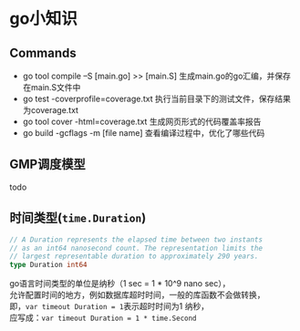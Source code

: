 # go小知识

## Commands

- go tool compile –S [main.go] >> [main.S] 生成main.go的go汇编，并保存在main.S文件中
- go test -coverprofile=coverage.txt 执行当前目录下的测试文件，保存结果为coverage.txt
- go tool cover -html=coverage.txt 生成网页形式的代码覆盖率报告
- go build -gcflags -m [file name] 查看编译过程中，优化了哪些代码

## GMP调度模型

todo

## 时间类型(```time.Duration```)

```go 
// A Duration represents the elapsed time between two instants
// as an int64 nanosecond count. The representation limits the
// largest representable duration to approximately 290 years.
type Duration int64
```

go语言时间类型的单位是纳秒（1 sec = 1 * 10^9 nano sec），  
允许配置时间的地方，例如数据库超时时间，一般的库函数不会做转换，  
即，```var timeout Duration = 1```表示超时时间为1 纳秒，  
应写成：```var timeout Duration = 1 * time.Second```
